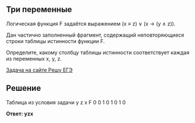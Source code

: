 ## Три переменные

Логическая функция F задаётся выражением (x ≡ z) ∨ (x → (y ∧ z)).

Дан частично заполненный фрагмент, содержащий неповторяющиеся строки таблицы истинности функции F.

Определите, какому столбцу таблицы истинности соответствует каждая из переменных x, y, z.

[Задача на сайте Решу ЕГЭ](https://inf-ege.sdamgia.ru/problem?id=15097)

## Решение

Таблица из условия задачи
y z x F
0 0 1 0
1 0 1 0

**Ответ: yzx**